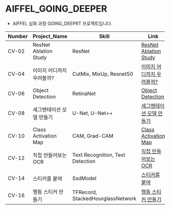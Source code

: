 # AIFFEL_GOING_DEEPER
- AIFFEL 심화 과정 GOING_DEEPRT 프로젝트입니다.

|Number|Project_Name|Skill|Link|
|---|---|---|---|
|CV-02|ResNet Ablation Study|ResNet|[ResNet Ablation Study](https://github.com/LeeHoWon98/AIFFEL_GOING_DEEPER/blob/main/CV-02.ipynb)|
|CV-04|이미지 어디까지 우려볼까?|CutMix, MixUp, Resnet50|[이미지 어디까지 우려볼까?](https://github.com/LeeHoWon98/AIFFEL_GOING_DEEPER/blob/main/CV-04.ipynb)|
|CV-06|Object Detection|RetinaNet|[Object Detection](https://github.com/LeeHoWon98/AIFFEL_GOING_DEEPER/blob/main/CV-06.ipynb)|
|CV-08|세그멘테이션 모델 만들기|U-Net, U-Net++|[세그멘테이션 모델 만들기](https://github.com/LeeHoWon98/AIFFEL_GOING_DEEPER/blob/main/CV-08.ipynb)|
|CV-10|Class Activation Map|CAM, Grad-CAM|[Class Activation Map](https://github.com/LeeHoWon98/AIFFEL_GOING_DEEPER/blob/main/%5BCV-10%5D.ipynb)|
|CV-12|직접 만들어보는 OCR|Text Recognition, Text Detection|[직접 만들어보는 OCR](https://github.com/LeeHoWon98/AIFFEL_GOING_DEEPER/blob/main/CV-12.ipynb)|
|CV-14|스티커를 붙여|SsdModel|[스티커를 붙여](https://github.com/LeeHoWon98/AIFFEL_GOING_DEEPER/blob/main/CV-14.ipynb)|
|CV-16|행동 스티커 만들기|TFRecord, StackedHourglassNetwork|[행동 스티커 만들기](https://github.com/LeeHoWon98/AIFFEL_GOING_DEEPER/blob/main/CV-16.ipynb)|
